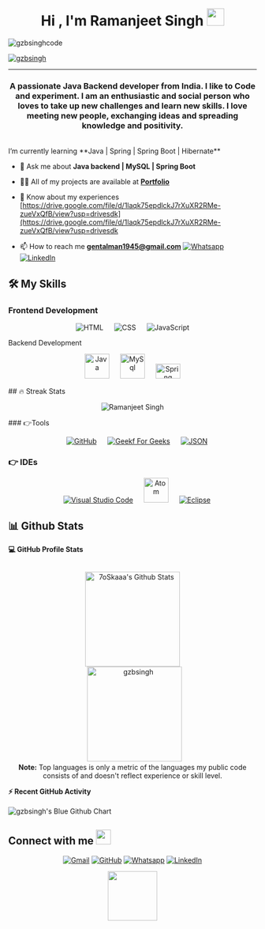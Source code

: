 
<h1 align="center">Hi , I'm Ramanjeet Singh <img src="https://media.giphy.com/media/hvRJCLFzcasrR4ia7z/giphy.gif" width="35"></h1>
<p align="center">
<p align="left"> <img src="https://komarev.com/ghpvc/?username=gzbsingh&label=Profile%20views&color=0e75b6&style=flat" alt="gzbsinghcode" /> </p>
</p>
<p align="left"> <a href="https://github.com/ryo-ma/github-profile-trophy"><img src="https://github-profile-trophy.vercel.app/?username=gzbsingh" alt="gzbsingh" /></a> </p>
<hr/>
<h3 align="center">A passionate Java Backend developer from India. I like to Code and experiment. I am an enthusiastic and social person who loves to take up new challenges and learn new skills. I love meeting new people, exchanging ideas and spreading knowledge and positivity.</h3>
<br>
 I’m currently learning **Java | Spring | Spring Boot | Hibernate**

- 💬 Ask me about **Java backend | MySQL | Spring Boot**

- 👨‍💻 All of my projects are available at **[Portfolio](https://gzbsingh.github.io/)**


- 📄 Know about my experiences [https://drive.google.com/file/d/1laqk75epdlckJ7rXuXR2RMe-zueVxQfB/view?usp=drivesdk](https://drive.google.com/file/d/1laqk75epdlckJ7rXuXR2RMe-zueVxQfB/view?usp=drivesdk
  
- 📫 How to reach me **gentalman1945@gmail.com**
<a href="https://wa.me/9354185068" target="_blank"><img src="https://img.shields.io/badge/whatsapp-%2325D366.svg?style=plastic&logo=whatsapp&logoColor=white" alt="Whatsapp"/></a>
	<a href="https://www.linkedin.com/in/raman0001/" target="_blank"><img src="https://img.shields.io/badge/linkedin-%230A66C2.svg?style=plastic&logo=linkedin&logoColor=white" alt="LinkedIn"/></a>
	

## 🛠️ My Skills

###  Frontend Development
<p align="center"> 
  &emsp; 
<!--   <a href="https://www.w3.org/html/" target="_blank">  -->
   <img alt="HTML" src="https://img.shields.io/badge/HTML5%20-%23E34F26.svg?style=plastic&logo=html5&logoColor=white">
  </a>   
  &emsp;
<!--   <a href="https://www.w3schools.com/css/" target="_blank"> -->
    <img alt="CSS" src="https://img.shields.io/badge/CSS%20-%231572B6.svg?style=plastic&logo=css3&logoColor=white">
  </a> 
	&emsp;
<!--   <a href="https://developer.mozilla.org/en-US/docs/Web/JavaScript" target="_blank">  -->
     <img alt="JavaScript" src="https://img.shields.io/badge/JavaScript%20-%23F7DF1E.svg?style=plastic&logo=javascript&logoColor=black">
   </a>
	&emsp;

</p>
   Backend Development
<p align="center"> 
  &emsp; 
<!--   <a href="https://www.w3.org/html/" target="_blank">  -->
   <img alt="Java" src="https://static.vecteezy.com/system/resources/previews/022/100/945/original/java-logo-transparent-free-png.png?style=plastic&logo=javascript&logoColor=black" width="50px" height="50px">
  </a>   
  &emsp;
<!--   <a href="https://www.w3schools.com/css/" target="_blank"> -->
    <img alt="MySql" src="https://i0.wp.com/howtolearn.me/wp-content/uploads/2014/04/MySQL-Logo.jpg?ssl=1?style=plastic&logo=javascript&logoColor=black" width="50px" height="/ 50px">
  </a> 
	&emsp;
<!--   <a href="https://developer.mozilla.org/en-US/docs/Web/JavaScript" target="_blank">  -->
     <img alt="Spring" src="https://w7.pngwing.com/pngs/713/936/png-transparent-spring-framework-representational-state-transfer-java-api-for-restful-web-services-microservices-others-text-trademark-logo.png?style=plastic&logo=javascript&logoColor=black" width="50px" height="30px" style="background-color=black ">
   </a>
	&emsp;

</p>
## 🔥 Streak Stats

<p align="center"><img src="https://github-readme-streak-stats.herokuapp.com/?user=gzbsingh&theme=merko" alt="Ramanjeet Singh" /></p>
 ### 👉Tools
<p align="center">
  &emsp;
    <a href="github.com/gzbsingh"><img alt="GitHub" src="https://img.shields.io/badge/github-%23181717.svg?style=plastic&logo=github&logoColor=white"></a> 
   &emsp;
    <a href="#"><img alt="Geekf For Geeks" src="https://img.shields.io/badge/geeksforgeeks-%230F9D58.svg?style=plastic&logo=geeksforgeeks&logoColor=white"></a>
  &emsp;
    <a href="#"><img alt="JSON" img src="https://img.shields.io/badge/json-%23000000.svg?style=plastic&logo=json&logoColor=white"></a>
     
</p>

 ### 👉 IDEs
 
<p align="center">
  &emsp;
    <a href="#"><img alt="Visual Studio Code" src="https://img.shields.io/badge/Visual%20Studio%20Code-0078d7.svg?style=plastic&logo=visual-studio-code&logoColor=white"></a>
  &emsp;
    <a href="#"><img alt="Atom" src="https://www.preemptive.com/wp-content/uploads/2022/05/SP-work.png?&style=plastic&logo=atom&logoColor=white" width="50px" height="50px" /></a>
  &emsp;
    <a href="#"><img alt="Eclipse" src="https://img.shields.io/badge/eclipse%20ide-%232C2255.svg?&style=plastic&logo=eclipse%20ide&logoColor=white" /></a>
</p>


## 📊 Github Stats

  <summary><b>💻 GitHub Profile Stats</b></summary>
  <br/> 
  <p align="center">
    <a href="https://github.com/gzbsingh/github-readme-stats"><img alt="7oSkaaa's Github Stats" src="https://github-readme-stats.vercel.app/api?username=gzbsingh&show_icons=true&count_private=true&theme=merko" height="192px"/></a>
<br/>
  &nbsp;
	  <img src="https://github-readme-stats.vercel.app/api/top-langs?username=gzbsingh&langs_count=10&show_icons=true&locale=en&layout=compact&theme=merko" alt="gzbsingh" height="192px"/>
  <br/>
  <b>Note:</b> Top languages is only a metric of the languages my public code consists of and doesn't reflect experience or skill level.
  </p>


  <summary><b>⚡ Recent GitHub Activity</b></summary>
  <br/>
<!--  GitHub Activity Graph --> 
 <img src="https://ghchart.rshah.org/013220/gzbsingh" alt="gzbsingh's Blue Github Chart" />

<!--<img src="https://github-readme-activity-graph.cyclic.app/graph?username=gzbsingh&theme=merko"/>-->


## Connect with me <img src="https://media.giphy.com/media/iY8CRBdQXODJSCERIr/giphy.gif" width="30px">
<p align="center">
	<a href="mailto:gentalman1945@gmail.com" target="_blank"><img img src="https://img.shields.io/badge/gmail-%23EA4335.svg?style=plastic&logo=gmail&logoColor=white" alt="Gmail"/></a>
	<a href="https://github.com/gzbsingh" target="_blank"><img src="https://img.shields.io/badge/github-%23181717.svg?style=plastic&logo=github&logoColor=white" alt="GitHub"/></a>
	<a href="https://wa.me/9354185068" target="_blank"><img src="https://img.shields.io/badge/whatsapp-%2325D366.svg?style=plastic&logo=whatsapp&logoColor=white" alt="Whatsapp"/></a>
	<a href="https://www.linkedin.com/in/raman0001/" target="_blank"><img src="https://img.shields.io/badge/linkedin-%230A66C2.svg?style=plastic&logo=linkedin&logoColor=white" alt="LinkedIn"/></a>
	

<div id="header" align="center">
 <a href="https://gzbsingh.github.io/"> <img src="https://image.shutterstock.com/image-vector/portfolio-word-banner-vector-illustration-260nw-1200433627.jpg" width="100"/></a>
</div></p>
